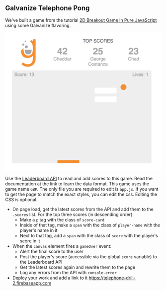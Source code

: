 ## Galvanize Telephone Pong

We've built a game from the tutorial [2D Breakout Game in Pure JavaScript](https://developer.mozilla.org/en-US/docs/Games/Tutorials/2D_Breakout_game_pure_JavaScript) using some Galvanize flavoring.

![Pong Screenshot](./galvanize-breakout-pong-screenshot.png)

Use the [Leaderboard API](https://galvanize-leader-board.herokuapp.com/) to read and add scores to this game. Read the documentation at the link to learn the data format. This game uses the game name `GBP`. The only file you are required to edit is `app.js`. If you want to get the page to match the exact styles, you can edit the css. Editing the CSS is optional.

* On page load, get the latest scores from the API and add them to the `.scores` list. For the top three scores (in descending order):
    * Make a `p` tag with the class of `score-card`
    * Inside of that tag, make a `span` with the class of `player-name` with the player's name in it
    * Next to that tag, add a `span` with the class of `score` with the player's score in it
* When the `canvas` element fires a `gameOver` event:
    * Alert the final score to the user
    * Post the player's score (accessible via the global `score` variable) to the Leaderboard API
    * Get the latest scores again and rewrite them to the page
    * Log any errors from the API with `console.error`
* Deploy your work and add a link to it https://telephone-drill-2.firebaseapp.com

